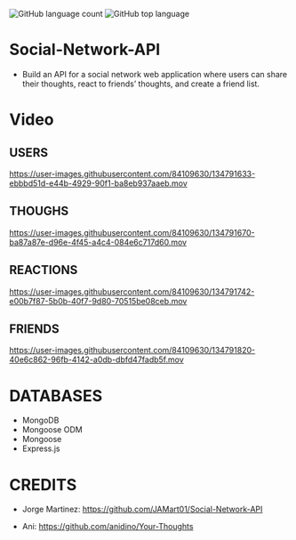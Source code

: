 <img alt="GitHub language count" src="https://img.shields.io/github/languages/count/rldyd/Social-Network-API"> <img alt="GitHub top language" src="https://img.shields.io/github/languages/top/rldyd/Social-Network-API">

# Social-Network-API

* Build an API for a social network web application where users can share their thoughts, react to friends’ thoughts, and create a friend list.


# Video

## USERS

https://user-images.githubusercontent.com/84109630/134791633-ebbbd51d-e44b-4929-90f1-ba8eb937aaeb.mov


## THOUGHS

https://user-images.githubusercontent.com/84109630/134791670-ba87a87e-d96e-4f45-a4c4-084e6c717d60.mov


## REACTIONS

https://user-images.githubusercontent.com/84109630/134791742-e00b7f87-5b0b-40f7-9d80-70515be08ceb.mov


## FRIENDS

https://user-images.githubusercontent.com/84109630/134791820-40e6c862-96fb-4142-a0db-dbfd47fadb5f.mov


# DATABASES

* MongoDB
* Mongoose ODM
* Mongoose
* Express.js

# CREDITS

* Jorge Martinez: https://github.com/JAMart01/Social-Network-API

* Ani: https://github.com/anidino/Your-Thoughts
